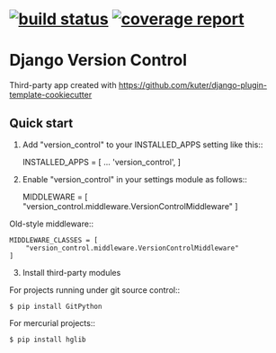 [![build status](http://gitlab/kuter/version_control/badges/master/build.svg)](http://gitlab/kuter/version_control/commits/master)
[![coverage report](http://gitlab/kuter/version_control/badges/master/coverage.svg)](http://gitlab/kuter/version_control/commits/master)
=====

Django Version Control
=============================
Third-party app created with https://github.com/kuter/django-plugin-template-cookiecutter

Quick start
-----------
1. Add "version_control" to your INSTALLED_APPS setting like this::

    INSTALLED_APPS = [
        ...
        'version_control',
    ]
2. Enable "version_control" in your settings module as follows::


    MIDDLEWARE = [
        "version_control.middleware.VersionControlMiddleware"
    ]

Old-style middleware::

    MIDDLEWARE_CLASSES = [
        "version_control.middleware.VersionControlMiddleware"
    ]

3. Install third-party modules

For projects running under git source control::

    $ pip install GitPython

For mercurial projects::

    $ pip install hglib
